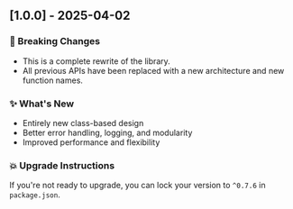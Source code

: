 ## [1.0.0] - 2025-04-02
### 🚨 Breaking Changes
- This is a complete rewrite of the library.
- All previous APIs have been replaced with a new architecture and new function names.

### ✨ What's New
- Entirely new class-based design
- Better error handling, logging, and modularity
- Improved performance and flexibility

### 💥 Upgrade Instructions
If you're not ready to upgrade, you can lock your version to `^0.7.6` in `package.json`.